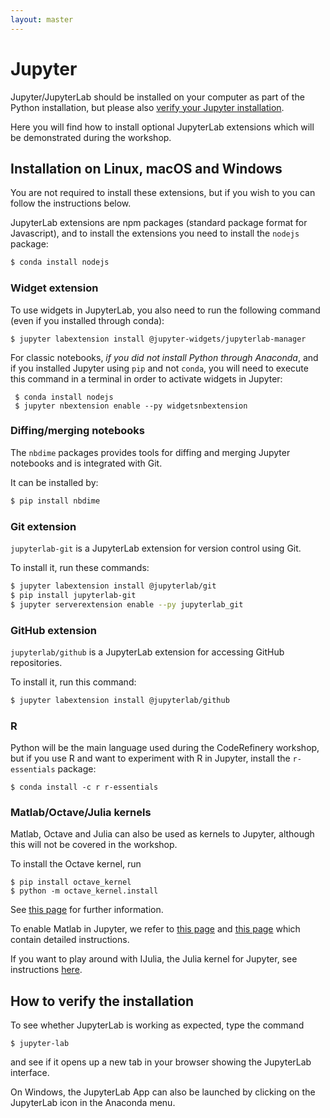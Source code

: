 ```yaml
---
layout: master
---
```


# Jupyter

Jupyter/JupyterLab should be installed on your computer as part of the Python installation, 
but please also [verify your Jupyter installation](#how-to-verify-the-installation).

Here you will find how to install optional JupyterLab extensions which will be demonstrated
during the workshop.

## Installation on Linux, macOS and Windows

You are not required to install these extensions, 
but if you wish to you can follow the instructions below.

JupyterLab extensions are npm packages (standard package format for Javascript), 
and to install the extensions you need to install the `nodejs` package:

```bash
$ conda install nodejs
```

### Widget extension

To use widgets in JupyterLab, you also need to run the following
command (even if you installed through conda):
```shell
$ jupyter labextension install @jupyter-widgets/jupyterlab-manager
```

For classic notebooks, *if you did not install Python through Anaconda*, and if you installed Jupyter
using `pip` and not `conda`, you will need to execute this command in a terminal in order to
activate widgets in Jupyter:

```shell
 $ conda install nodejs
 $ jupyter nbextension enable --py widgetsnbextension
```


### Diffing/merging notebooks

The `nbdime` packages provides tools for diffing and merging Jupyter notebooks 
and is integrated with Git.

It can be installed by:
```bash
$ pip install nbdime
```

### Git extension

`jupyterlab-git` is a JupyterLab extension for version control using Git.  

To install it, run these commands:
```bash
$ jupyter labextension install @jupyterlab/git
$ pip install jupyterlab-git
$ jupyter serverextension enable --py jupyterlab_git
```

### GitHub extension

`jupyterlab/github` is a JupyterLab extension for accessing GitHub repositories.

To install it, run this command:
```bash
$ jupyter labextension install @jupyterlab/github
```

### R

Python will be the main language used during the CodeRefinery workshop, but if
you use R and want to experiment with R in Jupyter, install the
`r-essentials` package:

```shell
$ conda install -c r r-essentials
```

### Matlab/Octave/Julia kernels

Matlab, Octave and Julia can also be used as kernels to Jupyter, 
although this will not be covered in the workshop.

To install the Octave kernel, run

```shell
$ pip install octave_kernel
$ python -m octave_kernel.install
```

See [this page](https://github.com/Calysto/octave_kernel) for further information.

To enable Matlab in Jupyter, we refer to [this page](https://anneurai.net/2015/11/12/matlab-based-ipython-notebooks/) and [this page](https://w01f359.wordpress.com/2016/10/09/matlab-notebook/) which contain detailed instructions. 

If you want to play around with IJulia, the Julia kernel for Jupyter, see instructions [here](https://github.com/JuliaLang/IJulia.jl).


## How to verify the installation

To see whether JupyterLab is working as expected, type the command

```shell
$ jupyter-lab
```

and see if it opens up a new tab in your browser showing the JupyterLab interface.

On Windows, the JupyterLab App can also be launched by clicking on the 
JupyterLab icon in the Anaconda menu.
